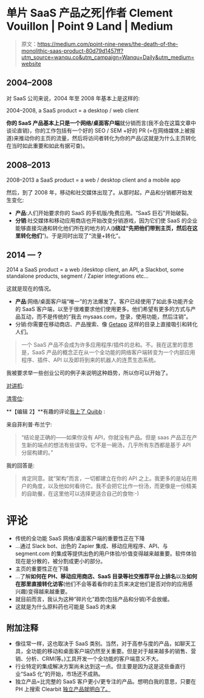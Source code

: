 # 单片 SaaS 产品之死|作者 Clement Vouillon | Point 9 Land | Medium

> 原文：<https://medium.com/point-nine-news/the-death-of-the-monolithic-saas-product-80d79d1457ff?utm_source=wanqu.co&utm_campaign=Wanqu+Daily&utm_medium=website>

## 2004–2008

对 SaaS 公司来说，2004 年至 2008 年基本上是这样的:



2004–2008, a SaaS product = a desktop / web client



**你的 SaaS 产品基本上只是一个网络/桌面客户端**就分销而言(我不会在这篇文章中谈论直销)，你的工作包括有一个好的 SEO / SEM +好的 PR (=在网络媒体上被报道)来推动你的主页的流量，然后将访问者转化为你的产品(这就是为什么主页转化在当时如此重要和如此有据可查)。

## 2008–2013



2008–2013 a SaaS product = a web / desktop client and a mobile app



然后，到了 2008 年，移动和社交媒体出现了。从那时起，产品和分销都开始发生变化:

*   **产品**:人们开始要求你的 SaaS 的手机版/免费应用。“SaaS 巨石”开始破裂。
*   **分销**:社交媒体和移动应用商店也开始改变分销游戏，因为它们使 SaaS 的企业能够直接沟通和转化他们所在的地方的人(**)绕过“先把他们带到主页，然后在这里转化他们**”)。于是同时出现了“流量+转化”。

## 2014 — ?



2014 a SaaS product = a web /desktop client, an API, a Slackbot, some standalone products, segment / Zapier integrations etc…



这就是现在的情况。

*   **产品**:网络/桌面客户端“唯一”的方法爆发了。客户已经使用了如此多功能齐全的 SaaS 客户端，以至于很难要求他们使用更多。他们希望有更多的方式与产品互动，而不是传统的“我去 mysaas.com，登录，使用功能，然后注销”。
*   分销:你需要在移动商店、产品搜索、像 [Getapp](https://www.getapp.com/) 这样的目录上直接吸引和转化人们。

> 一个 SaaS 产品不会成为许多应用程序/插件的总和。不。我在这里的意思是，SaaS 产品的概念正在从一个全功能的网络客户端转变为一个内部应用程序、插件、API 以及即将到来的机器人的连贯生态系统。

我被要求举一些创业公司的例子来说明这种趋势，所以你可以开始了。

[对讲机](https://www.intercom.io/):

[清零位](https://clearbit.com/):

**【编辑 2】**有趣的评论[我上了 Quibb](http://quibb.com/links/the-death-of-the-monolithic-saas-product?_notif_id=2195699) :

来自菲利普·布兰宁:

> “结论是正确的——如果你没有 API，你就没有产品。但是 saas 产品正在产生新的端点的想法有些误导。它不是一碗汤，几乎所有东西都是基于 API 分层构建的。”

我的回答是:

> 肯定同意。就“架构”而言，一切都建立在你的 API 之上。我更多的是站在用户的角度，以及他如何看待它。我不会把它比作一份汤，而更像是一份精美的自助餐，在这里他可以选择更适合自己的食物:-)

# 评论

*   传统的全功能 SaaS 网络/桌面客户端的重要性正在下降
*   …通过 Slack bot、出色的 Zapier 集成、移动应用程序、API、与 segment.com 的集成等提供出色的用户体验/价值变得越来越重要。软件体验现在是分散的，被分割成更小的部分。
*   主页的重要性正在下降
*   …了解**如何在 PH、移动应用商店、SaaS 目录等社交推荐平台上排名**以及**如何在那里直接转化访客**(他们不会等着看你的主页来决定他们是否对你的应用感兴趣)变得越来越重要。
*   就目前而言，我认为这种“碎片化”趋势(包括产品和分销)不会放缓。
*   这就是为什么原料药也可能是 SaaS 的未来

## 附加注释

*   像往常一样，这也取决于 SaaS 类别。当然，对于高参与度的产品，如聊天工具，全功能的移动和桌面客户端仍然至关重要。但是对于越来越多的销售、营销、分析、CRM(等。)工具开发一个全功能的客户端意义不大。
*   行业特定的集成解决方案尚未达到这一点。但主要是因为这是这些垂直行业“SaaS 化”的开始，市场还不成熟。
*   独立产品=比完整的 SaaS 客户更小/更专注的产品。想明白我的意思，只要在 PH 上搜索 Clearbit [独立产品就明白了。](https://www.producthunt.com/#!/s/posts/clearbit)